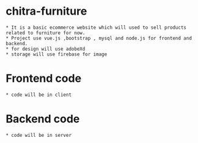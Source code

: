 # chitra-furniture
    * It is a basic ecommerce website which will used to sell products related to furniture for now.
    * Project use vue.js ,bootstrap , mysql and node.js for frontend and backend.
    * for design will use adobeXd
    * storage will use firebase for image
# Frontend code
    * code will be in client
# Backend code 
    * code will be in server
